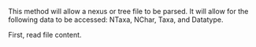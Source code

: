 This method will allow a nexus or tree file to be parsed. 
It will allow for the following data to be accessed: NTaxa, NChar, Taxa, and Datatype.

First, read file content. 

